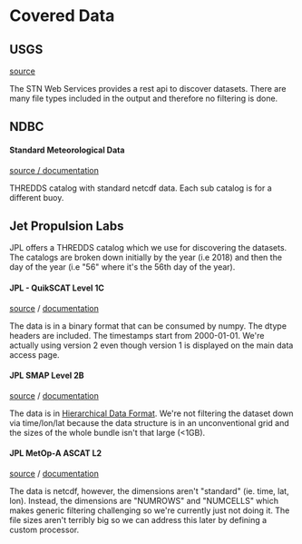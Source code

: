 # Covered Data

## USGS

[source](https://stn.wim.usgs.gov/STNServices/Documentation/home)

The STN Web Services provides a rest api to discover datasets.  There are many file types included in the output and therefore no filtering is done.


## NDBC

#### Standard Meteorological Data

[source / documentation](https://dods.ndbc.noaa.gov/)

THREDDS catalog with standard netcdf data.  Each sub catalog is for a different buoy.
 
## Jet Propulsion Labs

JPL offers a THREDDS catalog which we use for discovering the datasets.  
The catalogs are broken down initially by the year (i.e 2018) and then the day of the year (i.e "56" where it's the 56th day of the year).

#### JPL - QuikSCAT Level 1C

[source](https://podaac.jpl.nasa.gov/dataset/QSCAT_L1C_NONSPINNING_SIGMA0_WINDS_V1?ids=Measurement:ProcessingLevel&values=Ocean%20Winds:*1*)
/
[documentation](ftp://podaac.jpl.nasa.gov/allData/quikscat/L1B/v2/docs/L1B_SIS_200609.pdf)

The data is in a binary format that can be consumed by numpy.
The dtype headers are included.  The timestamps start from 2000-01-01.
We're actually using version 2 even though version 1 is displayed on the main data access page.  

#### JPL SMAP Level 2B

[source](https://podaac.jpl.nasa.gov/dataset/SMAP_JPL_L2B_SSS_CAP_V4?ids=Measurement:ProcessingLevel&values=Ocean%20Winds:*2*)
/
[documentation](ftp://podaac-ftp.jpl.nasa.gov/allData/smap/docs/JPL-CAP_V4/JPL_SMAP-SSS-UsersGuide_V4.pdf)

The data is in [Hierarchical Data Format](https://en.wikipedia.org/wiki/Hierarchical_Data_Format).
We're not filtering the dataset down via time/lon/lat because the data structure is in an unconventional grid and the sizes of the whole bundle isn't that large (<1GB).


#### JPL MetOp-A ASCAT L2

[source](https://podaac.jpl.nasa.gov/dataset/ASCATA-L2-Coastal?ids=Measurement:Sensor&values=Ocean%20Winds:ASCAT)
/
[documentation](http://projects.knmi.nl/scatterometer/publications/pdf/ASCAT_Product_Manual.pdf)

The data is netcdf, however, the dimensions aren't "standard" (ie. time, lat, lon).
Instead, the dimensions are "NUMROWS" and "NUMCELLS" which makes generic filtering challenging so we're currently just not doing it.
The file sizes aren't terribly big so we can address this later by defining a custom processor.
